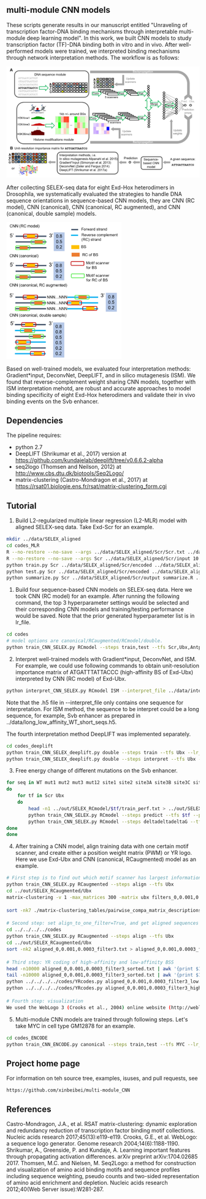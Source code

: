 ## multi-module CNN models

These scripts generate results in our manuscript entitled "Unraveling of transcription factor-DNA binding mechanisms through interpretable multi-module deep learning model". In this work, we built CNN models to study transcription factor (TF)-DNA binding both in vitro and in vivo. After well-performed models were trained, we interpreted binding mechanisms through network interpretation methods. The workflow is as follows: 

<img src="https://github.com/xinbeibei/multi-module_CNN/blob/master/Picture1.png" width=800 />

After collecting SELEX-seq data for eight Exd-Hox heterodimers in Drosophila, we systematically evaluated the strategies to handle DNA sequence orientations in sequence-based CNN models, they are CNN (RC model), CNN (canonical), CNN (canonical, RC augmented), and CNN (canonical, double sample) models. 

<img src="https://github.com/xinbeibei/multi-module_CNN/blob/master/Picture3A.png" width=300 />

Based on well-trained models, we evaluated four interpretation methods: Gradient*input, DeconvNet, DeepLIFT, and in silico mutagenesis (ISM). We found that reverse-complement weight sharing CNN models, together with ISM interpretation mehotd, are robust and accurate approaches to model binding specificity of eight Exd-Hox heterodimers and validate their in vivo binding events on the Svb enhancer. 

## Dependencies

The pipeline requires:

* python 2.7
* DeepLIFT (Shrikumar et al., 2017) version at https://github.com/kundajelab/deeplift/tree/v0.6.6.2-alpha
* seq2logo (Thomsen and Neilson, 2012) at http://www.cbs.dtu.dk/biotools/Seq2Logo/
* matrix-clustering (Castro-Mondragon et al., 2017) at https://rsat01.biologie.ens.fr/rsat/matrix-clustering_form.cgi

## Tutorial

1. Build L2-regularized multiple linear regression (L2-MLR) model with aligned SELEX-seq data. Take Exd-Scr for an example. 

```sh
mkdir ../data/SELEX_aligned
cd codes_MLR
R --no-restore --no-save --args ../data/SELEX_aligned/Scr/Scr.txt ../data/SELEX_aligned/Scr/encoded 8 feature_list < encode_custom.R 2>&1 1>/dev/null 
R --no-restore --no-save --args Scr ../data/SELEX_aligned/Scr/input 10 feature_list < shuffle_divide.R 2>&1 1>/dev/null
python train.py Scr ../data/SELEX_aligned/Scr/encoded ../data/SELEX_aligned/Scr/input ../data/SELEX_aligned/Scr/output 10 train.R feature_list
python test.py Scr ../data/SELEX_aligned/Scr/encoded ../data/SELEX_aligned/Scr/input ../data/SELEX_aligned/Scr/output 10 predict.R feature_list
python summarize.py Scr ../data/SELEX_aligned/Scr/output summarize.R ../data/SELEX_aligned/Scr/result feature_list
```

1. Build four sequence-based CNN models on SELEX-seq data. Here we took CNN (RC model) for an example. After running the following command, the top 3 hyperparameter settings would be selected and their corresponding CNN models and training/testing performance would be saved. Note that the prior generated hyperparameter list is in lr_file. 

```sh
cd codes
# model options are canonical/RCaugmented/RCmodel/double.
python train_CNN_SELEX.py RCmodel --steps train,test --tfs Scr,Ubx,Antp,Pb,Dfd,AbdA,AbdB,Lab --lr_file lr_file 
```

2. Interpret well-trained models with Gradient*input, DeconvNet, and ISM. For example, we could use following commands to obtain unit-resolution importance matrix of ATGATTTATTACCC (high-affinity BS of Exd-Ubx) interpreted by CNN (RC model) of Exd-Ubx.
 
```sh
python interpret_CNN_SELEX.py RCmodel ISM --interpret_file ../data/interpret_seq/ATGATTTATTACCC.h5 --tfs Ubx --lr_file ../out/SELEX_RCmodel/Ubx/train_perf.txt
```

Note that the .h5 file in --interpret_file only contains one sequence for interpretation. For ISM method, the sequence to be interpret could be a long sequence, for example, Svb enhancer as prepared in ../data/long_low_affinity_WT_short_seqs.h5. 

The fourth interpretation method DeepLIFT was implemented separately.
```sh
cd codes_deeplift
python train_CNN_SELEX_deeplift.py double --steps train --tfs Ubx --lr_file lr_file
python train_CNN_SELEX_deeplift.py double --steps interpret --tfs Ubx --lr_file lr_file --interpret_file ../data/interpret_seq/ATGATTTATTACCC.h5
```

3. Free energy change of different mutations on the Svb enhancer. 

```sh
for seq in WT mut1 mut2 mut3 mut12 site1 site2 site3A site3B site3C site3D site3E
do
	for tf in Scr Ubx
	do
 		head -n1 ../out/SELEX_RCmodel/$tf/train_perf.txt > ../out/SELEX_RCmodel/$tf/best_perf.txt
 		python train_CNN_SELEX.py RCmodel --steps predict --tfs $tf --pred_file ../data/interpret_seq/long_low_affinity_$seq\_short_seqs.h5 --lr_file ../out/SELEX_RCmodel/$tf/best_perf.txt
 		python train_CNN_SELEX.py RCmodel --steps deltadeltadeltaG --tfs $tf --mut_str $seq 
done
done 
```

4. After training a CNN model, align training data with one certain motif scanner, and create either a position weight matrix (PWM) or YR logo. Here we use Exd-Ubx and CNN (canonical, RCaugmented) model as an example. 

```sh
# First step is to find out which motif scanner has largest information content.
python train_CNN_SELEX.py RCaugmented --steps align --tfs Ubx
cd ../out/SELEX_RCaugmented/Ubx
matrix-clustering -v 1 -max_matrices 300 -matrix ubx filters_0,0.001,0.0003.meme meme -hclust_method average -calc sum -title 'ubx' -metric_build_tree 'Ncor' -lth w 5 -lth cor 0.6 -lth Ncor 0.4 -quick -label_in_tree name -return json,heatmap -o ./matrix-clustering 2> ./matrix-clustering_err.txt

sort -nk7 ./matrix-clustering_tables/pairwise_compa_matrix_descriptions.tab > test

# Second step: set align_to_one_filter=True, and get aligned sequences based on one filter
cd ../../../../codes
python train_CNN_SELEX.py RCaugmented --steps align --tfs Ubx
cd ../out/SELEX_RCaugmented/Ubx
sort -nk2 aligned_0,0.001,0.0003_filter3.txt > aligned_0,0.001,0.0003_filter3_sorted.txt

# Third step: YR coding of high-affinity and low-affinity BSS
head -n10000 aligned_0,0.001,0.0003_filter3_sorted.txt | awk '{print $1}' - | sed s/N/n/g - > aligned_0,0.001,0.0003_filter3_low.txt
tail -n10000 aligned_0,0.001,0.0003_filter3_sorted.txt | awk '{print $1}' - | sed s/N/n/g - > aligned_0,0.001,0.0003_filter3_high.txt
python ../../../../codes/YRcodes.py aligned_0,0.001,0.0003_filter3_low.txt aligned_0,0.001,0.0003_filter3_low_YRcodes.txt
python ../../../../codes/YRcodes.py aligned_0,0.001,0.0003_filter3_high.txt aligned_0,0.001,0.0003_filter3_high_YRcodes.txt

# Fourth step: visualization
We used the WebLogo 3 (Crooks et al., 2004) online website (http://weblogo.threeplusone.com/create.cgi) to plot PWM and YR logos. For PWM logos, we upload a file (aligned_0,0.001,0.0003_filter3_low.txt or aligned_0,0.001,0.0003_filter3_high.txt), and choose Composition as 'D. melanogaster (43%)' as GC content. 
```

5. Multi-module CNN models are trained through following steps. Let's take MYC in cell type GM12878 for an example. 

```sh
cd codes_ENCODE
python train_CNN_ENCODE.py canonical --steps train,test --tfs MYC --lr_file lr_file --tf_len 10 --celltype gm12878
``` 

## Project home page

For information on teh source tree, examples, isuses, and pull requests, see 

	https://github.com/xinbeibei/multi-module_CNN


## References

Castro-Mondragon, J.A., et al. RSAT matrix-clustering: dynamic exploration and redundancy reduction of transcription factor binding motif collections. Nucleic acids research 2017;45(13):e119-e119.
Crooks, G.E., et al. WebLogo: a sequence logo generator. Genome research 2004;14(6):1188-1190.
Shrikumar, A., Greenside, P. and Kundaje, A. Learning important features through propagating activation differences. arXiv preprint arXiv:1704.02685 2017.
Thomsen, M.C. and Nielsen, M. Seq2Logo: a method for construction and visualization of amino acid binding motifs and sequence profiles including sequence weighting, pseudo counts and two-sided representation of amino acid enrichment and depletion. Nucleic acids research 2012;40(Web Server issue):W281-287.